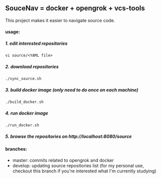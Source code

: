 ## SouceNav = docker + opengrok + vcs-tools

This project makes it easier to navigate source code.

#### usage:
##### 1. edit interested repositories
    vi source/<YAML file>
##### 2. download repositories
    ./sync_source.sh
##### 3. build docker image (only need to do once on each machine)
    ./build_docker.sh
##### 4. run docker image
    ./run_docker.sh
##### 5. browse the repositories on http://localhost:8080/source

#### branches:
- master: commits related to opengrok and docker
- develop: updating source repositories list (for my personal use, checkout this branch if you're interested what I'm currently studying)
